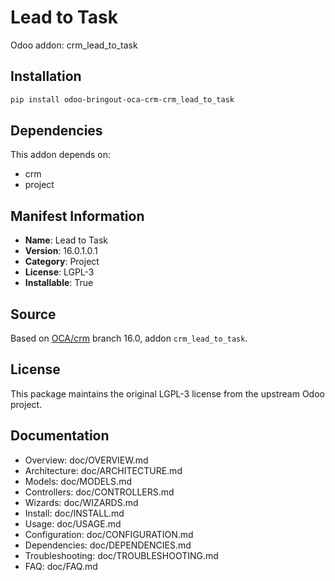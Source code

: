 # Lead to Task

Odoo addon: crm_lead_to_task

## Installation

```bash
pip install odoo-bringout-oca-crm-crm_lead_to_task
```

## Dependencies

This addon depends on:
- crm
- project

## Manifest Information

- **Name**: Lead to Task
- **Version**: 16.0.1.0.1
- **Category**: Project
- **License**: LGPL-3
- **Installable**: True

## Source

Based on [OCA/crm](https://github.com/OCA/crm) branch 16.0, addon `crm_lead_to_task`.

## License

This package maintains the original LGPL-3 license from the upstream Odoo project.

## Documentation

- Overview: doc/OVERVIEW.md
- Architecture: doc/ARCHITECTURE.md
- Models: doc/MODELS.md
- Controllers: doc/CONTROLLERS.md
- Wizards: doc/WIZARDS.md
- Install: doc/INSTALL.md
- Usage: doc/USAGE.md
- Configuration: doc/CONFIGURATION.md
- Dependencies: doc/DEPENDENCIES.md
- Troubleshooting: doc/TROUBLESHOOTING.md
- FAQ: doc/FAQ.md
